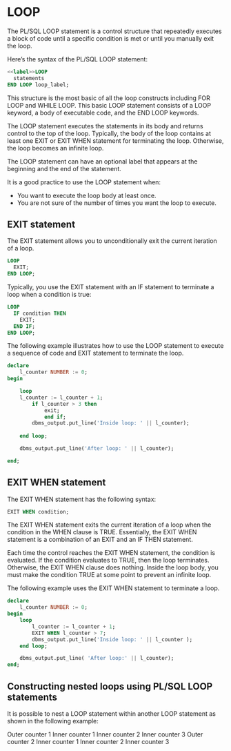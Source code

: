 # LOOP

The PL/SQL LOOP statement is a control structure that repeatedly executes a block of code until a specific condition is met or until you manually exit the loop.

Here’s the syntax of the PL/SQL LOOP statement:
```sql
<<label>>LOOP
  statements
END LOOP loop_label;
```

This structure is the most basic of all the loop constructs including FOR LOOP and WHILE LOOP. This basic LOOP statement consists of a LOOP keyword, a body of executable code, and the END LOOP keywords.

The LOOP statement executes the statements in its body and returns control to the top of the loop. Typically, the body of the loop contains at least one EXIT or EXIT WHEN statement for terminating the loop. Otherwise, the loop becomes an infinite loop.

The LOOP statement can have an optional label that appears at the beginning and the end of the statement.

It is a good practice to use the LOOP statement when:
- You want to execute the loop body at least once.
- You are not sure of the number of times you want the loop to execute.

## EXIT statement

The EXIT statement allows you to unconditionally exit the current iteration of a loop.
```sql
LOOP
  EXIT;
END LOOP;
```

Typically, you use the EXIT statement with an IF statement to terminate a loop when a condition is true:
```sql
LOOP
  IF condition THEN
    EXIT;
  END IF;
END LOOP;
```

The following example illustrates how to use the LOOP statement to execute a sequence of code and EXIT statement to terminate the loop.
```sql
declare
    l_counter NUMBER := 0;
begin

	loop
    l_counter := l_counter + 1;
        if l_counter > 3 then
        	exit;
		    end if;
		dbms_output.put_line('Inside loop: ' || l_counter);
		
	end loop;

	dbms_output.put_line('After loop: ' || l_counter);

end;
```

## EXIT WHEN statement
The EXIT WHEN statement has the following syntax:
```sql
EXIT WHEN condition;
```

The EXIT WHEN statement exits the current iteration of a loop when the condition in the WHEN clause is TRUE. Essentially, the EXIT WHEN statement is a combination of an EXIT and an IF THEN statement.

Each time the control reaches the EXIT WHEN statement, the condition is evaluated. If the condition evaluates to TRUE, then the loop terminates. Otherwise, the EXIT WHEN clause does nothing. Inside the loop body, you must make the condition TRUE at some point to prevent an infinite loop.

The following example uses the EXIT WHEN statement to terminate a loop.
```sql
declare
    l_counter NUMBER := 0;
begin
    loop
    	l_counter := l_counter + 1;
		EXIT WHEN l_counter > 7;
		dbms_output.put_line('Inside loop: ' || l_counter );
    end loop;

	dbms_output.put_line( 'After loop:' || l_counter);
end;
```
## Constructing nested loops using PL/SQL LOOP statements
It is possible to nest a LOOP statement within another LOOP statement as shown in the following example:

Outer counter 1
 Inner counter 1
 Inner counter 2
 Inner counter 3
Outer counter 2
 Inner counter 1
 Inner counter 2
 Inner counter 3
